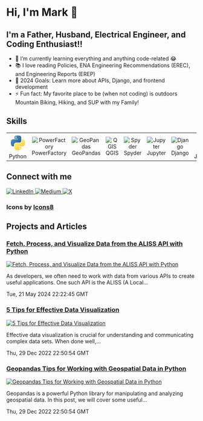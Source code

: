 # Hi, I'm Mark 👋

## I'm a Father, Husband, Electrical Engineer, and Coding Enthusiast!!

- 🌱 I’m currently learning everything and anything code-related 😂
- 📚 I love reading Policies, ENA Engineering Recommendations (EREC), and Engineering Reports (EREP)
- 🎯 2024 Goals: Learn more about APIs, Django, and frontend development
- ⚡ Fun fact: My favorite place to be (when not coding) is outdoors Mountain Biking, Hiking, and SUP with my Family!

## Skills
<table>
  <tr>
    <td align="center" width="96">
      <img src="https://raw.githubusercontent.com/devicons/devicon/master/icons/python/python-original.svg" width="48" height="48" alt="Python" />
      <br>Python
    </td>
    <td align="center" width="96">
      <img src="https://downloadlynet.ir/wp-content/uploads/2022/03/PowerFactory.png" width="48" height="48" alt="PowerFactory" />
      <br>PowerFactory
    </td>
    <td align="center" width="96">
      <img src="https://geopandas.org/en/latest/_images/geopandas_icon.png" width="48" height="48" alt="GeoPandas" />
      <br>GeoPandas
    </td>
    <td align="center" width="96">
      <img src="https://upload.wikimedia.org/wikipedia/commons/thumb/9/91/QGIS_logo_new.svg/384px-QGIS_logo_new.svg.png?20180406083750" width="52" height="48" alt="QGIS" />
      <br>QGIS
    </td>
    <td align="center" width="96">
      <img src="https://cdn.jsdelivr.net/gh/devicons/devicon@latest/icons/spyder/spyder-original.svg" width="48" height="48" alt="Spyder" />
      <br>Spyder
    </td>
    <td align="center" width="96">
      <img src="https://cdn.jsdelivr.net/gh/devicons/devicon@latest/icons/jupyter/jupyter-original-wordmark.svg" width="48" height="48" alt="Jupyter" />
      <br>Jupyter
    </td>
    <td align="center" width="96">
      <img src="https://cdn.jsdelivr.net/gh/devicons/devicon@latest/icons/django/django-plain.svg" width="48" height="48" alt="Django" />
      <br>Django
    </td>
    <td align="center" width="96">
      <img src="https://raw.githubusercontent.com/devicons/devicon/master/icons/javascript/javascript-original.svg" width="48" height="48" alt="JavaScript" />
      <br>JavaScript
    </td>
    <td align="center" width="96">
      <img src="https://raw.githubusercontent.com/devicons/devicon/master/icons/html5/html5-original.svg" width="48" height="48" alt="HTML" />
      <br>HTML
    </td>
    <td align="center" width="96">
      <img src="https://raw.githubusercontent.com/devicons/devicon/master/icons/css3/css3-original.svg" width="48" height="48" alt="CSS" />
      <br>CSS
    </td>
    <td align="center" width="96">
      <img src="https://raw.githubusercontent.com/devicons/devicon/master/icons/github/github-original.svg" width="48" height="48" alt="GitHub" />
      <br>GitHub
    </td>
  </tr>
</table>

## Connect with me

<a href="https://www.linkedin.com/in/markfriese1" target="_blank">
  <img src="https://img.icons8.com/color/48/linkedin.png" alt="LinkedIn" style="width: 48px; height: 48px;">
</a>
<a href="https://medium.com/@mark.friese.meng" target="_blank">
  <img src="https://img.icons8.com/color/48/medium-logo.png" alt="Medium" style="width: 48px; height: 48px;">
</a>
<a href="https://x.com/MarkFrieseMEng" target="_blank">
  <img src="https://img.icons8.com/color/48/twitterx--v2.png" alt="X" style="width: 48px; height: 48px;">
</a>

### Icons by [Icons8](https://icons8.com)

## Projects and Articles

### [Fetch, Process, and Visualize Data from the ALISS API with Python](https://medium.com/@mark.friese.meng/fetch-process-and-visualize-data-from-the-aliss-api-with-python-6d1b6694cd90?source=rss-adce0ee9bcb9------2)
[![Fetch, Process, and Visualize Data from the ALISS API with Python](https://miro.medium.com/v2/resize:fill:180:120/1*iFmanEEyT7egWh63vUMMKg.jpeg)](https://medium.com/@mark.friese.meng/fetch-process-and-visualize-data-from-the-aliss-api-with-python-6d1b6694cd90?source=rss-adce0ee9bcb9------2)

As developers, we often need to work with data from various APIs to create useful applications. One such API is the ALISS (A Local...

Tue, 21 May 2024 22:22:45 GMT

### [5 Tips for Effective Data Visualization](https://medium.com/@mark.friese.meng/5-tips-for-effective-data-visualization-99556b8d558e?source=rss-adce0ee9bcb9------2)
[![5 Tips for Effective Data Visualization](https://miro.medium.com/v2/da:true/resize:fill:180:120/0*DoLhRYPuCYNdPff2)](https://medium.com/@mark.friese.meng/5-tips-for-effective-data-visualization-99556b8d558e?source=rss-adce0ee9bcb9------2)

Effective data visualization is crucial for understanding and communicating complex data sets. When done well,...

Thu, 29 Dec 2022 22:50:54 GMT

### [Geopandas Tips for Working with Geospatial Data in Python](https://medium.com/@mark.friese.meng/geopandas-tips-for-working-with-geospatial-data-in-python-ab1dbc7b3263?source=rss-adce0ee9bcb9------2)
[![Geopandas Tips for Working with Geospatial Data in Python](https://miro.medium.com/v2/da:true/resize:fill:180:120/0*MMaLf2vNAVmTLZIp)](https://medium.com/@mark.friese.meng/geopandas-tips-for-working-with-geospatial-data-in-python-ab1dbc7b3263?source=rss-adce0ee9bcb9------2)

Geopandas is a powerful Python library for manipulating and analyzing geospatial data. In this post, we will cover some useful...

Thu, 29 Dec 2022 22:50:54 GMT

<br />
<br />

[linkedin]: https://www.linkedin.com/in/markfriese1
[medium]: https://medium.com/@mark.friese.meng
[X]: https://x.com/MarkFrieseMEng
